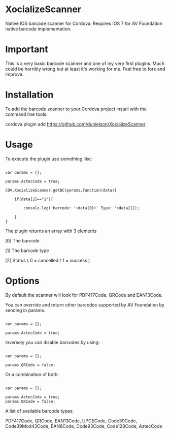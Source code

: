 XocializeScanner
================

Native IOS barcode scanner for Cordova.  Requires IOS 7 for AV Foundation native barcode implementation.

Important
=========

This is a very basic barcode scanner and one of my very first plugins.  Much could be horribly wrong but at least it's working for me.  Feel free to fork and improve.

Installation
============

To add the barcode scanner to your Cordova project install with the command line tools:

cordova plugin add https://github.com/dunielson/XocializeScanner

Usage
=====

To execute the plugin use something like:


```

var params = {};
		
params.AztecCode = true;

CDV.XocializeScanner.getBC(params,function(data){

    if(data[2]=="1"){

        console.log('barcode: '+data[0]+' Type: '+data[1]);

    }
}

```

The plugin returns an array with 3 elements 

[0] The barcode

[1] The barcode type

[2] Status ( 0 = cancelled / 1 = success )

Options
=======

By default the scanner will look for PDF417Code, QRCode	and EAN13Code.  

You can override and return other barcodes supported by AV Foundation by sending in params.

````

var params = {};
		
params.AztecCode = true;

````

Inversely you can disable barcodes by using:

````

var params = {};
		
params.QRCode = false;

````

Or a combination of both:

````

var params = {};

params.AztecCode = true;
params.QRCode = false;

````

A list of available barcode types:

PDF417Code, QRCode, EAN13Code, UPCECode, Code39Code, Code39Mod43Code, EAN8Code, Code93Code, Code128Code, AztecCode